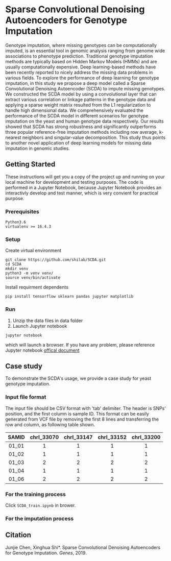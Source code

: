 # Sparse Convolutional Denoising Autoencoders for Genotype Imputation
Genotype imputation, where missing genotypes can be computationally imputed, is an essential tool in genomic analysis ranging from genome wide associations to phenotype prediction. Traditional genotype imputation methods are typically based on Hidden Markov Models (HMMs) and are usually computationally expensive. Deep learning-based methods have been recently reported to nicely address the missing data problems in various fields. To explore the performance of deep learning for genotype imputation, in this study we propose a deep model called a Sparse Convolutional Denoising Autoencoder (SCDA) to impute missing genotypes. We constructed the SCDA model by using a convolutional layer that can extract various correlation or linkage patterns in the genotype data and applying a sparse weight matrix resulted from the L1 regularization to handle high dimensional data. We comprehensively evaluated the performance of the SCDA model in different scenarios for genotype imputation on the yeast and human genotype data respectively. Our results showed that SCDA has strong robustness and significantly outperforms three popular reference-free imputation methods including row average, k-nearest neighbors and singular-value decomposition. This study thus points to another novel application of deep learning models for missing data imputation in genomic studies. 

## Getting Started
These instructions will get you a copy of the project up and running on your local machine for development and testing purposes. The code is performed in a Jupyter Notebook, because Jupyter Notebook provides an interactivly develop and test manner, which is very convient for practical purpose. 

### Prerequisites
```
Python3.6 
virtualenv >= 16.4.3
```

### Setup
Create virtual environment
```
git clone https://github.com/shilab/SCDA.git
cd SCDA
mkdir venv
python3 -m venv venv/
source venv/bin/activate
```

Install requirment dependents
```
pip install tensorflow sklearn pandas jupyter matplotlib
```

### Run
1. Unzip the data files in data folder 
2. Launch Jupyter notebook 
``` 
jupyter notebook 
```
which will launch a browser. If you have any problem, please reference Jupyter notebook [offical document](https://jupyter-notebook.readthedocs.io/en/stable/)

## Case study 
To demonstrate the SCDA's usage, we provide a case study for yeast genotype imputation.

### Input file format 
The input file should be CSV format with 'tab' delimiter. The header is SNPs' position, and the first column is sample ID. This format can be easily generated from VCF file by removing the first 8 lines and transferring the row and column, as following table shown.

| SAMID | chrI_33070 | chrI_33147 | chrI_33152 | chrI_33200 |
|:-----:|:----------:|:----------:|:----------:|:----------:|
| 01_01 |      1     |      1     |      1     |      1     |
| 01_02 |      1     |      1     |      1     |      1     |
| 01_03 |      2     |      2     |      2     |      2     |
| 01_04 |      1     |      1     |      1     |      1     |
| 01_06 |      2     |      2     |      2     |      2     |


### For the training process 
Click `SCDA_train.ipynb` in brower. 


### For the imputation process






## Citation
Junjie Chen, Xinghua Shi\*. Sparse Convolutional Denoising Autoencoders for Genotype Imputation. *Genes*, 2019.